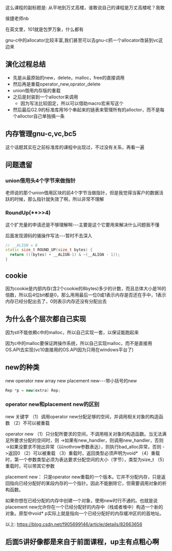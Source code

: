 这么课程的副标题是: 从平地到万丈高楼，谁敢说自己的课程是万丈高楼呢？我敢

侯捷老师nb

在英文里，101就是包罗万象，什么都有


gnu-c中的allocator比较丰富,我们甚至可以去gnu-c抓一个allocator改装到vc这边来

## 演化过程总结
- 先是从最原始的new，delete，malloc，free的直接调用
- 然后再是重载operator_new,oprator_delete
- union借用内存版的重载
- 之后是封装到一个alloctor来调用
  - 因为写法比较固定，所以可以借助macro宏来写这个
- 然后最后G2.9的标准库用16个串起来的链表来管理所有的alloctor，而不是每个alloctor自己单独搞一条


## 内存管理gnu-c,vc,bc5
这个话题其实在之前标准库的课程中出现过，不过没有关系，再看一遍


## 问题遗留
### union借用头4个字节来做指针
老师说的那个union借用区块的前4个字节当做指针，但是我觉得当客户的数据活跃的时候，那么指针就失效了啊，所以非常不理解

### RoundUp(**>>4)
这个扩充量的申请还是不够理解啊---主要是这个它要用来解决什么问题我不懂


后面发现源码的骚操作写法---暂时不去深入
```cpp
// __ALIGN = 8
static size_t ROUND_UP(size_t bytes) {
  return (((bytes) + __ALIGN-1) & ~(__ALIGN - 1));
}
```

## cookie
因为cookie是内部内存(含2个cookie的8bytes)多少的计数，而且总体大小是16的倍数，所以后4位bit都是0，那么用用最后一位0或1表示内存是否还在手中，1表示内存已经分配出去了，0则表示内存还没有分配出去


## 为什么各个层次都自己实现
因为stl不能依赖c中的malloc，所以自己实现一套，以保证能跑起来

因为c中的malloc要保证跨操作系统，所以自己实现malloc，而不是直接用OS.API去实现(vc10直接用的OS.API因为只用在windows平台了)

## new的种类
new
operator new
array new
placement new---带小括号的new
```cpp
Rep *p = new(extra) Rep;
```
### operator new和placement new的区别
new 关键字
（1）调用operator new分配足够的空间，并调用相关对象的构造函数
（2）不可以被重载

operator new
（1）只分配所要求的空间，不调用相关对象的构造函数。当无法满足所要求分配的空间时，则
->如果有new_handler，则调用new_handler，否则
->如果没要求不抛出异常（以nothrow参数表达），则执行bad_alloc异常，否则
->返回0
（2）可以被重载
（3）重载时，返回类型必须声明为void*
（4）重载时，第一个参数类型必须为表达要求分配空间的大小（字节），类型为size_t
（5）重载时，可以带其它参数

placement new：
只是operator new重载的一个版本。它并不分配内存，只是返回指向已经分配好的某段内存的一个指针。因此不能删除它，但需要调用对象的析构函数。

如果你想在已经分配的内存中创建一个对象，使用new时行不通的。也就是说placement new允许你在一个已经分配好的内存中（栈或者堆中）构造一个新的对象。原型中void* p实际上就是指向一个已经分配好的内存缓冲区的的首地址。

以上: https://blog.csdn.net/f905699146/article/details/82663656

## 后面5讲好像都是来自于前面课程，up主有点粗心啊